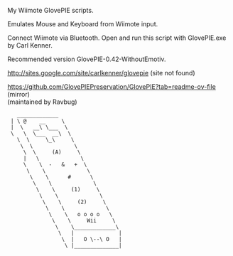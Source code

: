 My Wiimote GlovePIE scripts.

Emulates Mouse and Keyboard from Wiimote input.

Connect Wiimote via Bluetooth. Open and run this script with GlovePIE.exe by Carl Kenner. 

Recommended version GlovePIE-0.42-WithoutEmotiv.

http://sites.google.com/site/carlkenner/glovepie (site not found)

https://github.com/GlovePIEPreservation/GlovePIE?tab=readme-ov-file (mirror) <br />(maintained by Ravbug)

```
   _____________
 | \ @    __     \
 |  \   __\ \___  \
 \   \  \___  __\  \
   \  \     \_\     \
    \  \             \
     \  \     (A)     \
     |   \             \
     \    \  -   &   +  \
      \    \             \
       \    \      #      \
        \    \             \
         \    \     (1)     \
          \    \             \
           \    \     (2)     \
            \    \             \
             \    \   o o o o   \
              \    \     Wii     \
               \    \_____________\
                \   |              |
                 \  |   O \--\ O   |
                  \ |______________|
```
